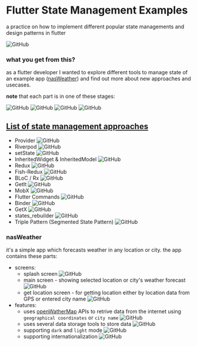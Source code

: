 # Flutter State Management Examples
a practice on how to implement different popular state managements and design patterns in flutter

![GitHub](https://img.shields.io/github/license/namini40/flutter-state-management-examples)

### what you get from this?
as a flutter developer I wanted to explore different tools to manage state of an example app ([nasWeather]()) and  find out more about new approaches and usecases.

**note** that each part is in one of these stages:

![GitHub](https://img.shields.io/badge/status-backlog-lightgrey)
![GitHub](https://img.shields.io/badge/status-TODO-purple)
![GitHub](https://img.shields.io/badge/status-inProgress-blue)
![GitHub](https://img.shields.io/badge/status-Done-brightgreen)



## [List of state management approaches](https://docs.flutter.dev/development/data-and-backend/state-mgmt/options)
- Provider ![GitHub](https://img.shields.io/badge/status-backlog-lightgrey)
- Riverpod ![GitHub](https://img.shields.io/badge/status-backlog-lightgrey)
- setState ![GitHub](https://img.shields.io/badge/status-backlog-lightgrey)
- InheritedWidget & InheritedModel ![GitHub](https://img.shields.io/badge/status-backlog-lightgrey)
- Redux ![GitHub](https://img.shields.io/badge/status-backlog-lightgrey)
- Fish-Redux ![GitHub](https://img.shields.io/badge/status-backlog-lightgrey)
- BLoC / Rx ![GitHub](https://img.shields.io/badge/status-backlog-lightgrey)
- GetIt ![GitHub](https://img.shields.io/badge/status-backlog-lightgrey)
- MobX ![GitHub](https://img.shields.io/badge/status-backlog-lightgrey)
- Flutter Commands ![GitHub](https://img.shields.io/badge/status-backlog-lightgrey)
- Binder ![GitHub](https://img.shields.io/badge/status-backlog-lightgrey)
- GetX ![GitHub](https://img.shields.io/badge/status-backlog-lightgrey)
- states_rebuilder ![GitHub](https://img.shields.io/badge/status-backlog-lightgrey)
- Triple Pattern (Segmented State Pattern) ![GitHub](https://img.shields.io/badge/status-backlog-lightgrey)


### nasWeather
it's a simple app which forecasts weather in any location or city.
the app contains these parts:
- screens:
  - splash screen ![GitHub](https://img.shields.io/badge/status-backlog-lightgrey)
  - main screen - showing selected location or city's weather forecast ![GitHub](https://img.shields.io/badge/status-backlog-lightgrey)
  - get location screen - for getting location either by location data from GPS or entered city name ![GitHub](https://img.shields.io/badge/status-backlog-lightgrey)
- features:
  - uses [openWatherMap](https://openweathermap.org/) APIs to retrive data from the internet using `geographical coordinates` or `city name` ![GitHub](https://img.shields.io/badge/status-backlog-lightgrey)
  - uses several data storage tools to store data ![GitHub](https://img.shields.io/badge/status-backlog-lightgrey)
  - supporting `dark` and `light` mode ![GitHub](https://img.shields.io/badge/status-backlog-lightgrey)
  - supporting internationalization ![GitHub](https://img.shields.io/badge/status-backlog-lightgrey)





